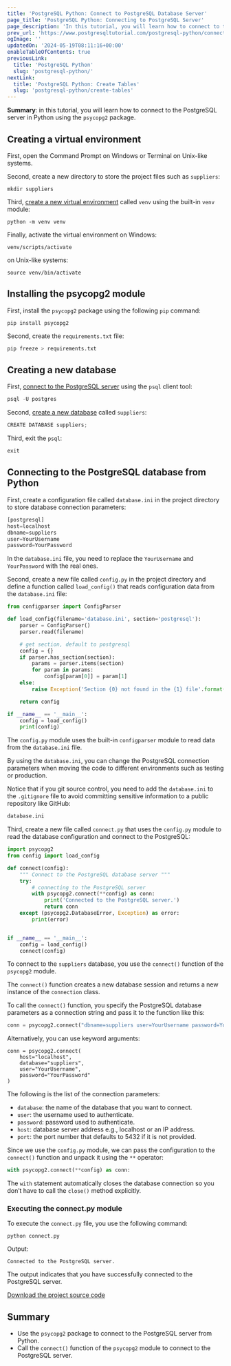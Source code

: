 ```yaml
---
title: 'PostgreSQL Python: Connect to PostgreSQL Database Server'
page_title: 'PostgreSQL Python: Connecting to PostgreSQL Server'
page_description: 'In this tutorial, you will learn how to connect to the PostgreSQL database server from Python using the psycopg2 package.'
prev_url: 'https://www.postgresqltutorial.com/postgresql-python/connect/'
ogImage: ''
updatedOn: '2024-05-19T08:11:16+00:00'
enableTableOfContents: true
previousLink:
  title: 'PostgreSQL Python'
  slug: 'postgresql-python/'
nextLink:
  title: 'PostgreSQL Python: Create Tables'
  slug: 'postgresql-python/create-tables'
---
```


**Summary**: in this tutorial, you will learn how to connect to the PostgreSQL server in Python using the `psycopg2` package.

## Creating a virtual environment

First, open the Command Prompt on Windows or Terminal on Unix\-like systems.

Second, create a new directory to store the project files such as `suppliers`:

```plaintextsql
mkdir suppliers
```

Third, [create a new virtual environment](https://www.pythontutorial.net/python-basics/python-virtual-environments/) called `venv` using the built\-in `venv` module:

```plaintext
python -m venv venv
```

Finally, activate the virtual environment on Windows:

```plaintext
venv/scripts/activate
```

on Unix\-like systems:

```plaintext
source venv/bin/activate
```

## Installing the psycopg2 module

First, install the `psycopg2` package using the following `pip` command:

```shell
pip install psycopg2
```

Second, create the `requirements.txt` file:

```python
pip freeze > requirements.txt
```

## Creating a new database

First, [connect to the PostgreSQL server](../postgresql-getting-started/connect-to-postgresql-database) using the `psql` client tool:

```python
psql -U postgres
```

Second, [create a new database](../postgresql-administration/postgresql-create-database) called `suppliers`:

```python
CREATE DATABASE suppliers;
```

Third, exit the `psql`:

```sql
exit
```

## Connecting to the PostgreSQL database from Python

First, create a configuration file called `database.ini` in the project directory to store database connection parameters:

```python
[postgresql]
host=localhost
dbname=suppliers
user=YourUsername
password=YourPassword
```

In the `database.ini` file, you need to replace the `YourUsername` and `YourPassword` with the real ones.

Second, create a new file called `config.py` in the project directory and define a function called `load_config()` that reads configuration data from the `database.ini` file:

```python
from configparser import ConfigParser

def load_config(filename='database.ini', section='postgresql'):
    parser = ConfigParser()
    parser.read(filename)

    # get section, default to postgresql
    config = {}
    if parser.has_section(section):
        params = parser.items(section)
        for param in params:
            config[param[0]] = param[1]
    else:
        raise Exception('Section {0} not found in the {1} file'.format(section, filename))

    return config

if __name__ == '__main__':
    config = load_config()
    print(config)
```

The `config.py` module uses the built\-in `configparser` module to read data from the `database.ini` file.

By using the `database.ini`, you can change the PostgreSQL connection parameters when moving the code to different environments such as testing or production.

Notice that if you git source control, you need to add the `database.ini` to the `.gitignore` file to avoid committing sensitive information to a public repository like GitHub:

```python
database.ini
```

Third, create a new file called `connect.py` that uses the `config.py` module to read the database configuration and connect to the PostgreSQL:

```python
import psycopg2
from config import load_config

def connect(config):
    """ Connect to the PostgreSQL database server """
    try:
        # connecting to the PostgreSQL server
        with psycopg2.connect(**config) as conn:
            print('Connected to the PostgreSQL server.')
            return conn
    except (psycopg2.DatabaseError, Exception) as error:
        print(error)


if __name__ == '__main__':
    config = load_config()
    connect(config)
```

To connect to the `suppliers` database, you use the `connect()` function of the `psycopg2` module.

The `connect()` function creates a new database session and returns a new instance of the `connection` class.

To call the `connect()` function, you specify the PostgreSQL database parameters as a connection string and pass it to the function like this:

```python
conn = psycopg2.connect("dbname=suppliers user=YourUsername password=YourPassword")
```

Alternatively, you can use keyword arguments:

```
conn = psycopg2.connect(
    host="localhost",
    database="suppliers",
    user="YourUsername",
    password="YourPassword"
)
```

The following is the list of the connection parameters:

- `database`: the name of the database that you want to connect.
- `user`: the username used to authenticate.
- `password`: password used to authenticate.
- `host`: database server address e.g., localhost or an IP address.
- `port`: the port number that defaults to 5432 if it is not provided.

Since we use the `config.py` module, we can pass the configuration to the `connect()` function and unpack it using the `**` operator:

```python
with psycopg2.connect(**config) as conn:
```

The `with` statement automatically closes the database connection so you don’t have to call the `close()` method explicitly.

### Executing the connect.py module

To execute the `connect.py` file, you use the following command:

```shell
python connect.py
```

Output:

```shell
Connected to the PostgreSQL server.
```

The output indicates that you have successfully connected to the PostgreSQL server.

[Download the project source code](/postgresqltutorial/connect.zip)

## Summary

- Use the `psycopg2` package to connect to the PostgreSQL server from Python.
- Call the `connect()` function of the `psycopg2` module to connect to the PostgreSQL server.
